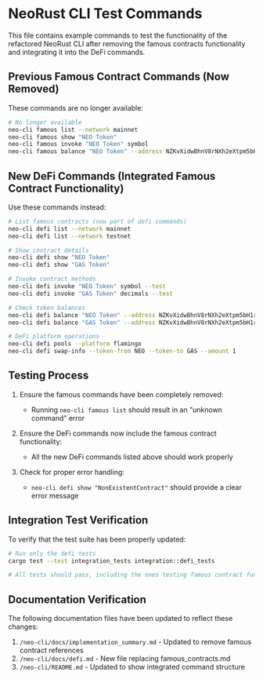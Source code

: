 # NeoRust CLI Test Commands

This file contains example commands to test the functionality of the refactored NeoRust CLI after removing the famous contracts functionality and integrating it into the DeFi commands.

## Previous Famous Contract Commands (Now Removed)

These commands are no longer available:

```bash
# No longer available
neo-cli famous list --network mainnet
neo-cli famous show "NEO Token"
neo-cli famous invoke "NEO Token" symbol
neo-cli famous balance "NEO Token" --address NZKvXidwBhnV8rNXh2eXtpm5bH1rkofaDz
```

## New DeFi Commands (Integrated Famous Contract Functionality)

Use these commands instead:

```bash
# List famous contracts (now part of defi commands)
neo-cli defi list --network mainnet
neo-cli defi list --network testnet

# Show contract details
neo-cli defi show "NEO Token"
neo-cli defi show "GAS Token"

# Invoke contract methods
neo-cli defi invoke "NEO Token" symbol --test
neo-cli defi invoke "GAS Token" decimals --test

# Check token balances
neo-cli defi balance "NEO Token" --address NZKvXidwBhnV8rNXh2eXtpm5bH1rkofaDz
neo-cli defi balance "GAS Token" --address NZKvXidwBhnV8rNXh2eXtpm5bH1rkofaDz

# DeFi platform operations
neo-cli defi pools --platform flamingo
neo-cli defi swap-info --token-from NEO --token-to GAS --amount 1
```

## Testing Process

1. Ensure the famous commands have been completely removed:
   - Running `neo-cli famous list` should result in an "unknown command" error

2. Ensure the DeFi commands now include the famous contract functionality:
   - All the new DeFi commands listed above should work properly

3. Check for proper error handling:
   - `neo-cli defi show "NonExistentContract"` should provide a clear error message

## Integration Test Verification

To verify that the test suite has been properly updated:

```bash
# Run only the defi tests
cargo test --test integration_tests integration::defi_tests

# All tests should pass, including the ones testing famous contract functionality
```

## Documentation Verification

The following documentation files have been updated to reflect these changes:

1. `/neo-cli/docs/implementation_summary.md` - Updated to remove famous contract references
2. `/neo-cli/docs/defi.md` - New file replacing famous_contracts.md
3. `/neo-cli/README.md` - Updated to show integrated command structure
